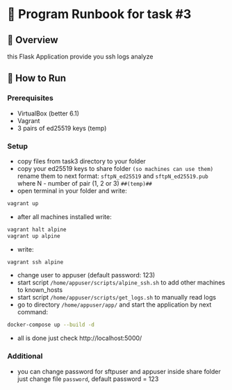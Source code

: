 # 📘 Program Runbook for task #3

## 🧩 Overview
this Flask Application provide you ssh logs analyze

## 🚀 How to Run

### Prerequisites
- VirtualBox (better 6.1)
- Vagrant
- 3 pairs of ed25519 keys (temp)

### Setup
- copy files from task3 directory to your folder
- copy your ed25519 keys to share folder `(so machines can use them)` rename them to next format: `sftpN_ed25519` and `sftpN_ed25519.pub` where N - number of pair (1, 2 or 3)  `##(temp)##`
- open terminal in your folder and write:
```bash
vagrant up
```
- after all machines installed write:
```bash
vagrant halt alpine
vagrant up alpine
```
- write:
``` bash
vagrant ssh alpine
```
- change user to appuser (default password: 123)
- start script `/home/appuser/scripts/alpine_ssh.sh` to add other machines to known_hosts
- start script `/home/appuser/scripts/get_logs.sh` to manually read logs
- go to directory `/home/appuser/app/` and start the application by next command:
```bash
docker-compose up --build -d
```
- all is done just check http://localhost:5000/
### Additional
- you can change password for sftpuser and appuser inside share folder just change file `password`, default password = 123
